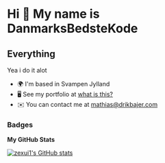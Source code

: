 Hi 👋 My name is DanmarksBedsteKode
========================

Everything
----------

Yea i do it alot

* 🌍  I'm based in Svampen Jylland
* 🖥️  See my portfolio at [what is this?](http://drikbajer.com)
* ✉️  You can contact me at [mathias@drikbajer.com](mailto:mathias@drikbajer.com)

### Badges

<b>My GitHub Stats</b>

<a href="http://www.github.com/zexui1"><img src="https://github-readme-stats.vercel.app/api?username=zexui1&show_icons=true&hide=stars,commits,prs,issues,contribs&title_color=0891b2&text_color=ffffff&icon_color=0891b2&bg_color=1c1917&hide_border=true&show_icons=true" alt="zexui1's GitHub stats" /></a>

